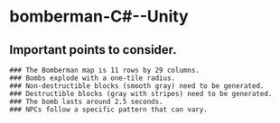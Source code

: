 # bomberman-C#--Unity


## Important points to consider.

    ### The Bomberman map is 11 rows by 29 columns.
    ### Bombs explode with a one-tile radius.
    ### Non-destructible blocks (smooth gray) need to be generated.
    ### Destructible blocks (gray with stripes) need to be generated.
    ### The bomb lasts around 2.5 seconds.
    ### NPCs follow a specific pattern that can vary.

